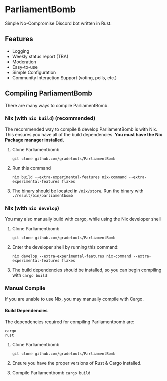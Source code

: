 # ParliamentBomb

Simple No-Compromise Discord bot written in Rust.

## Features

- Logging
- Weekly status report (TBA)
- Moderation
- Easy-to-use 
- Simple Configuration
- Community Interaction Support (voting, polls, etc.)

## Compiling ParliamentBomb
There are many ways to compile ParliamentBomb.

### Nix (with `nix build`) (recommended)
The recommended way to compile & develop ParliamentBomb is with Nix. This ensures you have all of the build dependencies. **You must have the Nix Package manager installed.**

1. Clone Parliamentbomb
   
   ```git clone github.com/gradetools/ParliamentBomb```

2. Run this command

    ```nix build --extra-experimental-features nix-command --extra-experimental-features flakes```
   
3. The binary should be located in `/nix/store`. Run the binary with `./result/bin/parliamentbomb`

### Nix (with `nix develop`) 
You may also manually build with cargo, while using the Nix developer shell

1. Clone Parliamentbomb
   
   ```git clone github.com/gradetools/ParliamentBomb```

2. Enter the developer shell by running this command:

    ```nix develop --extra-experimental-features nix-command --extra-experimental-features flakes```
   
3. The build dependencies should be installed, so you can begin compiling with `cargo build`


### Manual Compile 
If you are unable to use Nix, you may manually compile with Cargo.


#### Build Dependencies
The dependencies required for compiling Parliamentbomb are:

```
cargo
rust
```

1. Clone Parliamentbomb
   
   ```git clone github.com/gradetools/ParliamentBomb```

2. Ensure you have the proper versions of Rust & Cargo installed.

3. Compile Parliamentbomb
   ```cargo build```
